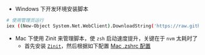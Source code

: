 - Windows 下开发环境安装脚本
```bash
# 使用管理员运行
iex ((New-Object System.Net.WebClient).DownloadString('https://raw.githubusercontent.com/magicLaLa/EnvSetup/main/win_install.ps1'))
```

- Mac 下使用 Zinit 来管理脚本，使 `zsh` 启动速度提升，关键在于 `nvm` 太耗时了
  - 首先安装 [`Zinit`](https://github.com/zdharma-continuum/zinit)，然后根据如下配置
    [Mac .zshrc 配置](.zshrc)
